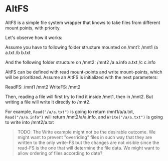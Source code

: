 # AltFS

AltFS is a simple file system wrapper that knows to take files from different mount points, with priority.

Let's observe how it works:

Assume you have to following folder structure mounted on /mnt1:
    /mnt1
        /a
            a.txt
        /b
            b.txt

And the following folder structure on /mnt2:
    /mnt2
        /a
            a.info
            a.txt
        /c
            c.info

AltFS can be defined with read mount-points and write mount-points, which will be prioritized. Assume an AltFS is initialized with the next parameters:

ReadFS: /mnt1 /mnt2
WriteFS: /mnt2

Then, reading a file will first try to find it inside /mnt1, then in /mnt2. But writing a file will write it directly to /mnt2.

For example, `Read("/a/a.txt")` is going to return /mnt1/a/a.txt, `Read("/a/a.info")` will return /mnt2/a/a.info, and `Write("/a/a.txt")` is going to write into /mnt2/a.txt

> TODO: The Write example might not be the desirable outcome. We might want to prevent "overriding" files in such way that they are written to the only write-FS but the changes are not visible since the read-FS is the one that will determine the file data.
> We might want to allow ordering of files according to date?
